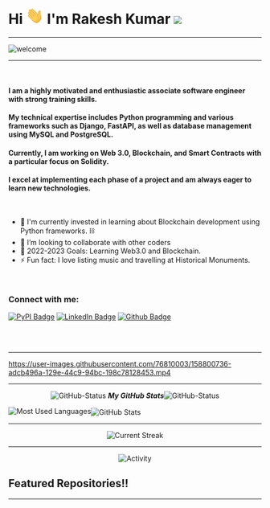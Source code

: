 <h1>Hi <img src="https://raw.githubusercontent.com/ABSphreak/ABSphreak/master/gifs/Hi.gif" width="35"> I'm Rakesh Kumar <img src="https://camo.githubusercontent.com/d3359cb00ab0b5ed8f2e1fe3fceb4fbaf3b614340f8c0db99c17b9f50b351770/68747470733a2f2f656d6f6a69732e736c61636b6d6f6a69732e636f6d2f656d6f6a69732f696d616765732f313533313834393433302f343234362f626c6f622d73756e676c61737365732e6769663f31353331383439343330" width="35"></h1>

<hr>

![welcome](https://user-images.githubusercontent.com/76810003/160365873-cf0811c3-93e2-486d-8d61-e1f47d379280.gif)

<hr>

<br />

#### I am a highly motivated and enthusiastic associate software engineer with strong training skills. 
#### My technical expertise includes Python programming and various frameworks such as Django, FastAPI, as well as database management using MySQL and PostgreSQL. 
#### Currently, I am working on Web 3.0, Blockchain, and Smart Contracts with a particular focus on Solidity. 
#### I excel at implementing each phase of a project and am always eager to learn new technologies.

<br/>

- 🔭 I'm currently invested in learning about Blockchain development using Python frameworks. ⛓️
- 👯 I’m looking to collaborate with other coders
- 🥅 2022-2023 Goals: Learning Web3.0 and Blockchain.
- ⚡ Fun fact: I love listing music and travelling at Historical Monuments.

<br />

### Connect with me:
[![PyPI Badge](https://img.shields.io/pypi/v/package-name.svg?style=for-the-badge)](https://pypi.org/project/package-name/)
[![LinkedIn Badge](https://img.shields.io/badge/-linkedin-0078B6?logo=linkedin&logoColor=white&style=for-the-badge)][linkedin]
[![Github Badge](https://img.shields.io/badge/-github-181717?logo=github&logoColor=white&style=for-the-badge)][github]

<br />
<br />

<hr>

https://user-images.githubusercontent.com/76810003/158800736-adcb496a-129e-44c9-94bc-198c78128453.mp4

<hr>

<p align="center">
<img src="https://media.giphy.com/media/8UHRm5oY4k4FDxq5QG/giphy.gif" width="30px" alt="GitHub-Status"/>&nbsp;<i><b>My GitHub Stats</b></i><img src="https://media.giphy.com/media/8UHRm5oY4k4FDxq5QG/giphy.gif" width="30px" alt="GitHub-Status"/>
</p>

<p> <img align="left"  alt="Most Used Languages" src="https://github-readme-stats.vercel.app/api/top-langs?username=m-rakesh-kr&show_icons=true&locale=en&layout=compact&theme=github_dark" /> 
</p>

<p> <img align="center" alt="GitHub Stats" src="https://github-readme-stats.vercel.app/api?username=m-rakesh-kr&show_icons=true&locale=en&theme=github_dark" width="420"/> 
</p>

<hr>

<p align="center"> <img alt="Current Streak" src="https://github-readme-streak-stats.herokuapp.com/?user=m-rakesh-kr&theme=dark" /> </p>

<hr>

<p align="center"> <img alt="Activity" src="https://activity-graph.herokuapp.com/graph?username=m-rakesh-kr&theme=github" /> </p>


## Featured Repositories!!
<hr>

<!--Links -->
[PyPI]: https://pypi.org/user/m-rakesh-kr/
[Linkedin]: https://www.linkedin.com/in/m-rakesh-kr/
[Github]: https://github.com/m-rakesh-kr
